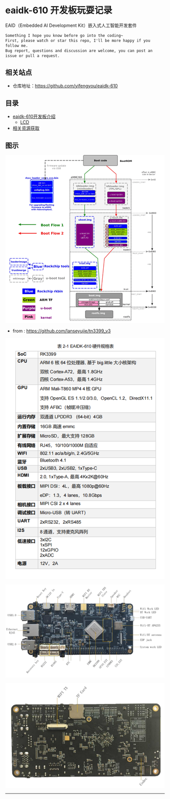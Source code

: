 # eaidk-610 开发板玩耍记录

EAID（Embedded AI Development Kit）嵌入式人工智能开发套件

```
Something I hope you know before go into the coding~
First, please watch or star this repo, I'll be more happy if you follow me.
Bug report, questions and discussion are welcome, you can post an issue or pull a request.
```




## 相关站点

* 仓库地址：<https://github.com/yifengyou/eaidk-610>


## 目录


* [eaidk-610开发板介绍](docs/eaidk-610开发板介绍.md)
  - [LCD](docs/eaidk-610开发板介绍/LCD.md)
* [相关资源获取](docs/相关资源获取.md)




## 图示

![20230203_060715_88](image/20230203_060715_88.png)

* from : <https://github.com/lanseyujie/tn3399_v3>

![20230127_215852_39](image/20230127_215852_39.png)

![20221224_174323_37](image/20221224_174323_37.png)

![20221224_174331_95](image/20221224_174331_95.png)






























---
